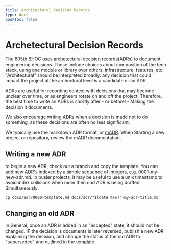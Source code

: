 ```yaml
---
title: Architectural Decision Records
type: docs
bookToc: false
---
```

# Archetectural Decision Records

The 805th SHOC uses [archetectural decision records](https://adr.github.io)(ADRs) to document engineering decisions. These include choices about composition of the tech stack, using one module or library over others, infrastructure, features, etc. "Architectural" should be interpreted broadly: any decision that could impact the project at the archectural level is a candidate or an ADR.

ADRs are useful for recording context with decisions that may become unclear over time, or as engineers rotate on and off the project.
Therefore, the best time to write an ADRs is shortly after - or before! - Making the decision it documents.

We also encourage writing ADRs when a decision is made not to do something, as these decisions are often no less significant.

We typically use the markdown ADR format, or [mADR](https://adr.github.io/madr). When Starting a new project or repository, review the mADR documentation.

## Writing a new ADR
to begin a new ADR, check out a branch and copy the template. You can add new ADR's indexed by a simple sequence of integers, e.g. 0001-my-new-adr.md. In busier projects, it may be useful to use a unix timestamp to avoid index collisions when more then ond ADR is being drafted Simultaneously:

```console
cp docs/adr/0000-template.md docs/adr/"$(date %+s)"-my-adr-title.md
```

## Changing an old ADR
In General, once an ADR is added in an "accepted" state, it should not be changed. IF the decision is documents is later reversed, publish a new ADR explaining the decision, and change the status of the old ADR to "superseded" and outlined in the template.
